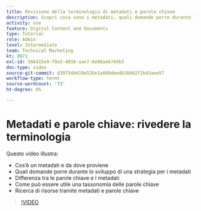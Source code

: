 ```yaml
---
title: Revisione della terminologia di metadati e parole chiave
description: Scopri cosa sono i metadati, quali domande porre durante lo sviluppo di una strategia per i metadati e altro ancora in [!UICONTROL DAM WORKFRONT].
activity: use
feature: Digital Content and Documents
type: Tutorial
role: Admin
level: Intermediate
team: Technical Marketing
kt: 8971
exl-id: 566415e9-f9a5-4038-aae7-6e08ae67d4b3
doc-type: video
source-git-commit: d39754b619e526e1a869deedb38dd2f2b43aee57
workflow-type: tm+mt
source-wordcount: '73'
ht-degree: 0%

---
```


# Metadati e parole chiave: rivedere la terminologia

Questo video illustra:

* Cos’è un metadati e da dove proviene
* Quali domande porre durante lo sviluppo di una strategia per i metadati
* Differenza tra le parole chiave e i metadati
* Come può essere utile una tassonomia delle parole chiave
* Ricerca di risorse tramite metadati e parole chiave

>[!VIDEO](https://video.tv.adobe.com/v/335234/?quality=12)

